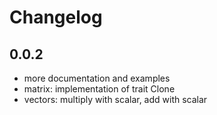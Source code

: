 # Changelog

## 0.0.2

* more documentation and examples
* matrix: implementation of trait Clone
* vectors: multiply with scalar, add with scalar
